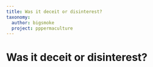 ```yaml
---
title: Was it deceit or disinterest?
taxonomy:
  author: bigsmoke
  project: pppermaculture
---
```


# Was it deceit or disinterest?
